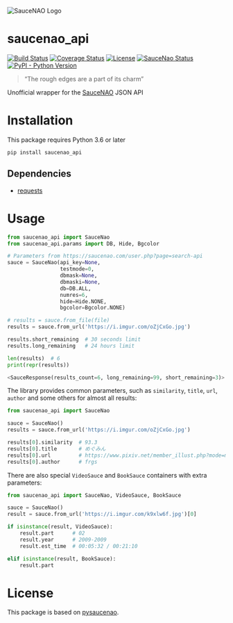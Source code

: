 ![SauceNAO Logo](https://raw.githubusercontent.com/nomnoms12/saucenao_api/master/tests/logo.png)

# saucenao_api
[![Build Status](https://travis-ci.com/nomnoms12/saucenao_api.svg?branch=master)](https://travis-ci.com/nomnoms12/saucenao_api)
[![Coverage Status](https://coveralls.io/repos/github/nomnoms12/saucenao_api/badge.svg?branch=master)](https://coveralls.io/github/nomnoms12/saucenao_api?branch=master)
[![License](https://img.shields.io/github/license/nomnoms12/saucenao_api)](https://github.com/nomnoms12/saucenao_api/blob/master/LICENSE)
[![SauceNao Status](https://img.shields.io/website?url=https%3A%2F%2Fsaucenao.com)](https://saucenao.com)
[![PyPI - Python Version](https://img.shields.io/pypi/pyversions/saucenao_api)](https://pypi.org/project/saucenao-api)

> “The rough edges are a part of its charm”

Unofficial wrapper for the [SauceNAO](https://saucenao.com) JSON API

# Installation
This package requires Python 3.6 or later
```
pip install saucenao_api
```

## Dependencies
 - [requests](https://github.com/psf/requests)

# Usage
```python
from saucenao_api import SauceNao
from saucenao_api.params import DB, Hide, Bgcolor

# Parameters from https://saucenao.com/user.php?page=search-api
sauce = SauceNao(api_key=None,
                 testmode=0,
                 dbmask=None,
                 dbmaski=None,
                 db=DB.ALL,
                 numres=6,
                 hide=Hide.NONE,
                 bgcolor=Bgcolor.NONE)

# results = sauce.from_file(file)
results = sauce.from_url('https://i.imgur.com/oZjCxGo.jpg')

results.short_remaining  # 30 seconds limit
results.long_remaining   # 24 hours limit

len(results)  # 6
print(repr(results))
```
```python
<SauceResponse(results_count=6, long_remaining=99, short_remaining=3)>
```
The library provides common parameters, such as `similarity`, `title`, `url`, `author` and some others for almost all results:
```python
from saucenao_api import SauceNao

sauce = SauceNao()
results = sauce.from_url('https://i.imgur.com/oZjCxGo.jpg')

results[0].similarity  # 93.3
results[0].title       # めぐみん
results[0].url         # https://www.pixiv.net/member_illust.php?mode=medium&illust_id=77630170
results[0].author      # frgs
```
There are also special `VideoSauce` and `BookSauce` containers with extra parameters:
```python
from saucenao_api import SauceNao, VideoSauce, BookSauce

sauce = SauceNao()
result = sauce.from_url('https://i.imgur.com/k9xlw6f.jpg')[0]

if isinstance(result, VideoSauce):
    result.part      # 02
    result.year      # 2009-2009
    result.est_time  # 00:05:32 / 00:21:10

elif isinstance(result, BookSauce):
    result.part
```
# License
This package is based on [pysaucenao](https://github.com/FujiMakoto/pysaucenao).
